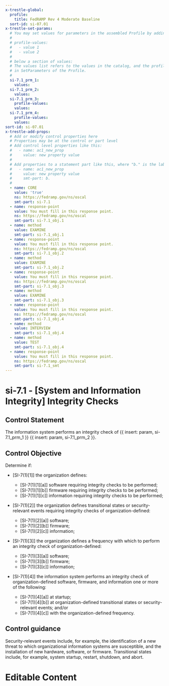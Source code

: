 ```yaml
---
x-trestle-global:
  profile:
    title: FedRAMP Rev 4 Moderate Baseline
  sort-id: si-07.01
x-trestle-set-params:
  # You may set values for parameters in the assembled Profile by adding
  #
  # profile-values:
  #   - value 1
  #   - value 2
  #
  # below a section of values:
  # The values list refers to the values in the catalog, and the profile-values represent values
  # in SetParameters of the Profile.
  #
  si-7.1_prm_1:
    values:
  si-7.1_prm_2:
    values:
  si-7.1_prm_3:
    profile-values:
    values:
  si-7.1_prm_4:
    profile-values:
    values:
sort-id: si-07.01
x-trestle-add-props:
  # Add or modify control properties here
  # Properties may be at the control or part level
  # Add control level properties like this:
  #   - name: ac1_new_prop
  #     value: new property value
  #
  # Add properties to a statement part like this, where "b." is the label of the target statement part
  #   - name: ac1_new_prop
  #     value: new property value
  #     smt-part: b.
  #
  - name: CORE
    value: 'true'
    ns: https://fedramp.gov/ns/oscal
    smt-part: si-7.1
  - name: response-point
    value: You must fill in this response point.
    ns: https://fedramp.gov/ns/oscal
    smt-part: si-7.1_obj.1
  - name: method
    value: EXAMINE
    smt-part: si-7.1_obj.1
  - name: response-point
    value: You must fill in this response point.
    ns: https://fedramp.gov/ns/oscal
    smt-part: si-7.1_obj.2
  - name: method
    value: EXAMINE
    smt-part: si-7.1_obj.2
  - name: response-point
    value: You must fill in this response point.
    ns: https://fedramp.gov/ns/oscal
    smt-part: si-7.1_obj.3
  - name: method
    value: EXAMINE
    smt-part: si-7.1_obj.3
  - name: response-point
    value: You must fill in this response point.
    ns: https://fedramp.gov/ns/oscal
    smt-part: si-7.1_obj.4
  - name: method
    value: INTERVIEW
    smt-part: si-7.1_obj.4
  - name: method
    value: TEST
    smt-part: si-7.1_obj.4
  - name: response-point
    value: You must fill in this response point.
    ns: https://fedramp.gov/ns/oscal
    smt-part: si-7.1_smt
---
```


# si-7.1 - \[System and Information Integrity\] Integrity Checks

## Control Statement

The information system performs an integrity check of {{ insert: param, si-7.1_prm_1 }} {{ insert: param, si-7.1_prm_2 }}.

## Control Objective

Determine if:

- \[SI-7(1)[1]\] the organization defines:

  - \[SI-7(1)[1][a]\] software requiring integrity checks to be performed;
  - \[SI-7(1)[1][b]\] firmware requiring integrity checks to be performed;
  - \[SI-7(1)[1][c]\] information requiring integrity checks to be performed;

- \[SI-7(1)[2]\] the organization defines transitional states or security-relevant events requiring integrity checks of organization-defined:

  - \[SI-7(1)[2][a]\] software;
  - \[SI-7(1)[2][b]\] firmware;
  - \[SI-7(1)[2][c]\] information;

- \[SI-7(1)[3]\] the organization defines a frequency with which to perform an integrity check of organization-defined:

  - \[SI-7(1)[3][a]\] software;
  - \[SI-7(1)[3][b]\] firmware;
  - \[SI-7(1)[3][c]\] information;

- \[SI-7(1)[4]\] the information system performs an integrity check of organization-defined software, firmware, and information one or more of the following:

  - \[SI-7(1)[4][a]\] at startup;
  - \[SI-7(1)[4][b]\] at organization-defined transitional states or security-relevant events; and/or
  - \[SI-7(1)[4][c]\] with the organization-defined frequency.

## Control guidance

Security-relevant events include, for example, the identification of a new threat to which organizational information systems are susceptible, and the installation of new hardware, software, or firmware. Transitional states include, for example, system startup, restart, shutdown, and abort.

# Editable Content

<!-- Make additions and edits below -->
<!-- The above represents the contents of the control as received by the profile, prior to additions. -->
<!-- If the profile makes additions to the control, they will appear below. -->
<!-- The above markdown may not be edited but you may edit the content below, and/or introduce new additions to be made by the profile. -->
<!-- If there is a yaml header at the top, parameter values may be edited. Use --set-parameters to incorporate the changes during assembly. -->
<!-- The content here will then replace what is in the profile for this control, after running profile-assemble. -->
<!-- The added parts in the profile for this control are below.  You may edit them and/or add new ones. -->
<!-- Each addition must have a heading either of the form ## Control my_addition_name -->
<!-- or ## Part a. (where the a. refers to one of the control statement labels.) -->
<!-- "## Control" parts are new parts added after the statement part. -->
<!-- "## Part" parts are new parts added into the top-level statement part with that label. -->
<!-- Subparts may be added with nested hash levels of the form ### My Subpart Name -->
<!-- underneath the parent ## Control or ## Part being added -->
<!-- See https://ibm.github.io/compliance-trestle/tutorials/ssp_profile_catalog_authoring/ssp_profile_catalog_authoring for guidance. -->
